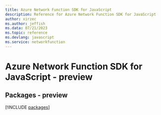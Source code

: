 ```yaml
---
title: Azure Network Function SDK for JavaScript
description: Reference for Azure Network Function SDK for JavaScript
author: xirzec
ms.author: jeffish
ms.data: 07/21/2023
ms.topic: reference
ms.devlang: javascript
ms.service: networkfunction
---
```

# Azure Network Function SDK for JavaScript - preview
## Packages - preview
[!INCLUDE [packages](network-function-index.md)]
